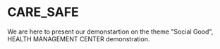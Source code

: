 # CARE_SAFE
We are here to present our demonstartion on the theme "Social Good", HEALTH MANAGEMENT CENTER demonstration.
